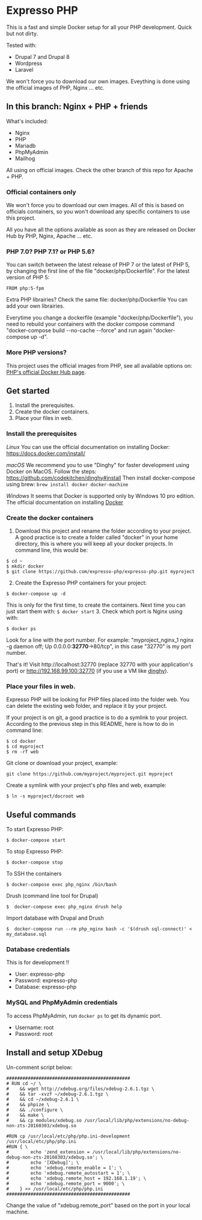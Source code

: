 # Expresso PHP

This is a fast and simple Docker setup for all your PHP development. Quick but not dirty.

Tested with:

* Drupal 7 and Drupal 8
* Wordpress
* Laravel

We won't force you to download our own images. Eveything is done using the official images of PHP, Nginx ... etc.

## In this branch: Nginx + PHP + friends

What's included:

  - Nginx
  - PHP
  - Mariadb
  - PhpMyAdmin
  - Mailhog

All using on official images.
Check the other branch of this repo for Apache + PHP.

### Official containers only
We won't force you to download our own images.
All of this is based on officials containers, so you won't download any specific containers to use this project.

All you have all the options available as soon as they are released on Docker Hub by PHP, Nginx, Apache ... etc.

### PHP 7.0? PHP 7.1? or PHP 5.6?
You can switch between the latest release of PHP 7 or the latest of PHP 5, by
changing the first line of the file "docker/php/Dockerfile". For the latest version of PHP 5:
```
FROM php:5-fpm
```

Extra PHP librairies?
Check the same file: docker/php/Dockerfile
You can add your own librairies.

Everytime you change a dockerfile (example "docker/php/Dockerfile"), you need to rebuild your containers with the docker compose command "docker-compose build --no-cache --force" and run again "docker-compose up -d".

### More PHP versions?
This project uses the official images from PHP, see all available options on: [PHP's official Docker Hub page](https://hub.docker.com/_/php/).

## Get started
1. Install the prerequisites.
2. Create the docker containers.
3. Place your files in web.

### Install the prerequisites
*Linux*
You can use the official documentation on installing Docker: https://docs.docker.com/install/

*macOS*
We recommend you to use "Dinghy" for faster development using Docker on MacOS.
Follow the steps: https://github.com/codekitchen/dinghy#install
Then install docker-compose using brew:
``
brew install docker docker-machine
``

*Windows*
It seems that Docker is supported only by Windows 10 pro edition. The official documentation on installing
[Docker](https://docs.docker.com/install/)

### Create the docker containers
1. Download this project and rename the folder according to your project.
A good practice is to create a folder called "docker" in your home directory, this is where you will keep all your docker projects. In command line, this would be:
```
$ cd ~
$ mkdir docker
$ git clone https://github.com/expresso-php/expresso-php.git myproject
```
2. Create the Expresso PHP containers for your project:
```
$ docker-compose up -d
```
This is only for the first time, to create the containers. Next time you can just start them with:
``
$ docker start
``
3. Check which port is Nginx using with:
```
$ docker ps
```
Look for a line with the port number. For example: "myproject_nginx_1        nginx -g daemon off;            Up      0.0.0.0:**32770**->80/tcp", in this case "32770" is my port number.

That's it! Visit http://localhost:32770 (replace 32770 with your application's port) or http://192.168.99.100:32770 (if you use a VM like [dinghy](https://github.com/codekitchen/dinghy)).

### Place your files in web.
Expresso PHP will be looking for PHP files placed into the folder web.
You can delete the existing web folder, and replace it by your project.

If your project is on git, a good practice is to do a symlink to your project. According to the previous step in this README, here is how to do in command line:
```
$ cd docker
$ cd myproject
$ rm -rf web
```
Git clone or download your project, example:
```
git clone https://github.com/myproject/myproject.git myproject
```
Create a symlink with your project's php files and web, example:
```
$ ln -s myproject/docroot web
```

## Useful commands
To start Expresso PHP:
```
$ docker-compose start
```

To stop Expresso PHP:
```
$ docker-compose stop
```

To SSH the containers
```
$ docker-compose exec php_nginx /bin/bash
```

Drush (command line tool for Drupal)
```
$  docker-compose exec php_nginx drush help
```

Import database with Drupal and Drush
```
$  docker-compose run --rm php_nginx bash -c '$(drush sql-connect)' < my_database.sql
```

### Database credentials
This is for development !!

* User: expresso-php
* Password: expresso-php
* Database: expresso-php

### MySQL and PhpMyAdmin credentials
To access PhpMyAdmin, run `docker ps` to get its dynamic port.
* Username: root
* Password: root

## Install and setup XDebug
Un-comment script below:
```
##############################################
# RUN cd ~/ \
#    && wget http://xdebug.org/files/xdebug-2.6.1.tgz \
#    && tar -xvzf ~/xdebug-2.6.1.tgz \
#    && cd ~/xdebug-2.6.1 \
#    && phpize \
#    && ./configure \
#    && make \
#    && cp modules/xdebug.so /usr/local/lib/php/extensions/no-debug-non-zts-20160303/xdebug.so

#RUN cp /usr/local/etc/php/php.ini-development /usr/local/etc/php/php.ini
#RUN { \
#        echo 'zend_extension = /usr/local/lib/php/extensions/no-debug-non-zts-20160303/xdebug.so'; \
#        echo '[XDebug]'; \
#        echo 'xdebug.remote_enable = 1'; \
#        echo 'xdebug.remote_autostart = 1'; \
#        echo 'xdebug.remote_host = 192.168.1.19'; \
#        echo 'xdebug.remote_port = 9000'; \
#    } >> /usr/local/etc/php/php.ini
##############################################
```
Change the value of "xdebug.remote_port" based on the port in your local machine.